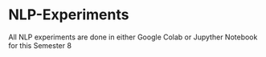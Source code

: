 # NLP-Experiments
All NLP experiments are done in either Google Colab or Jupyther Notebook for this Semester 8
